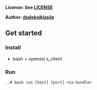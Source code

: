 **License: See [LICENSE](https://github.com/ouspg/trytls/blob/master/LICENSE)**

**Author: [@aleksiklasila](https://github.com/aleksiklasila)**

## Get started

### Install

* bash + openssl s_client

### Run

```
..# bash run [host] [port] <ca-bundle>
```
